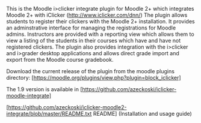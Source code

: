 This is the Moodle i>clicker integrate plugin for Moodle 2+ which integrates Moodle 2+ with iClicker (http://www.iclicker.com/dnn/)
The plugin allows students to register their clickers with the Moodle 2+ installation. It provides
an adminstrative interface for managing the registrations for Moodle admins. Instructors are provided
with a reporting view which allows them to view a listing of the students in their courses which have
and have not registered clickers. The plugin also provides integration with the i>clicker and i>grader
desktop applications and allows direct grade import and export from the Moodle course gradebook.

Download the current release of the plugin from the moodle plugins directory:
[https://moodle.org/plugins/view.php?plugin=block_iclicker]

The 1.9 version is available in [https://github.com/azeckoski/iclicker-moodle-integrate]

[https://github.com/azeckoski/iclicker-moodle2-integrate/blob/master/README.txt README] (Installation and usage guide)
